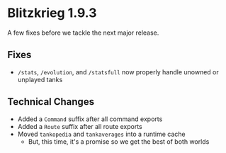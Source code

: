 # Blitzkrieg 1.9.3

A few fixes before we tackle the next major release.

## Fixes

- `/stats`, `/evolution`, and `/statsfull` now properly handle unowned or unplayed tanks

## Technical Changes

- Added a `Command` suffix after all command exports
- Added a `Route` suffix after all route exports
- Moved `tankopedia` and `tankaverages` into a runtime cache
  - But, this time, it's a promise so we get the best of both worlds
